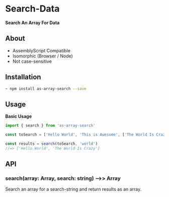 # Search-Data
**Search An Array For Data**

## About
- AssemblyScript Compatible
- Isomorphic (Browser / Node)
- Not case-sensitive

## Installation
```bash
~ npm install as-array-search --save
```

## Usage

**Basic Usage**
```js
import { search } from 'as-array-search'

const toSearch = ['Hello World', 'This is Awesome', ['The World Is Crazy', 'Haha']]

const results = search(toSearch, 'world')
//=> ['Hello World', 'The World Is Crazy']
```

## API

### search(array: Array<string>, search: string) -->> Array<string>
Search an array for a search-string and return results as an array.